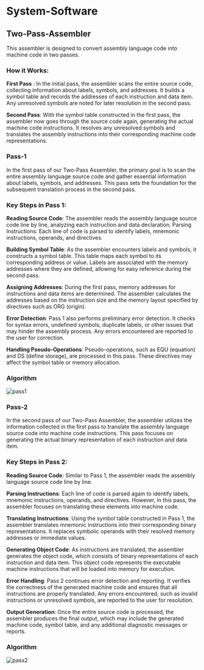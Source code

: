 # System-Software

## Two-Pass-Assembler

This assembler is designed to convert assembly language code into machine code in two passes.

### How it Works:


**First Pass** : In the initial pass, the assembler scans the entire source code, collecting information about labels, symbols, and addresses. It builds a symbol table and records the addresses of each instruction and data item. Any unresolved symbols are noted for later resolution in the second pass.

**Second Pass**: With the symbol table constructed in the first pass, the assembler now goes through the source code again, generating the actual machine code instructions. It resolves any unresolved symbols and translates the assembly instructions into their corresponding machine code representations.

### Pass-1

In the first pass of our Two-Pass Assembler, the primary goal is to scan the entire assembly language source code and gather essential information about labels, symbols, and addresses. This pass sets the foundation for the subsequent translation process in the second pass.

### Key Steps in Pass 1:

**Reading Source Code**: The assembler reads the assembly language source code line by line, analyzing each instruction and data declaration.
Parsing Instructions: Each line of code is parsed to identify labels, mnemonic instructions, operands, and directives.

**Building Symbol Table**: As the assembler encounters labels and symbols, it constructs a symbol table. This table maps each symbol to its corresponding address or value. Labels are associated with the memory addresses where they are defined, allowing for easy reference during the second pass.

**Assigning Addresses**: During the first pass, memory addresses for instructions and data items are determined. The assembler calculates the addresses based on the instruction size and the memory layout specified by directives such as ORG (origin).

**Error Detection**: Pass 1 also performs preliminary error detection. It checks for syntax errors, undefined symbols, duplicate labels, or other issues that may hinder the assembly process. Any errors encountered are reported to the user for correction.

**Handling Pseudo-Operations**: Pseudo-operations, such as EQU (equation) and DS (define storage), are processed in this pass. These directives may affect the symbol table or memory allocation.

### Algorithm


![pass1](https://github.com/VRASHABHPATIL/System-Software/assets/105427388/c577fb5c-022a-47b2-a0e9-07f547529c34)

### Pass-2

In the second pass of our Two-Pass Assembler, the assembler utilizes the information collected in the first pass to translate the assembly language source code into machine code instructions. This pass focuses on generating the actual binary representation of each instruction and data item.

### Key Steps in Pass 2:

**Reading Source Code**: Similar to Pass 1, the assembler reads the assembly language source code line by line.

**Parsing Instructions**: Each line of code is parsed again to identify labels, mnemonic instructions, operands, and directives. However, in this pass, the assembler focuses on translating these elements into machine code.

**Translating Instructions**: Using the symbol table constructed in Pass 1, the assembler translates mnemonic instructions into their corresponding binary representations. It replaces symbolic operands with their resolved memory addresses or immediate values.

**Generating Object Code**: As instructions are translated, the assembler generates the object code, which consists of binary representations of each instruction and data item. This object code represents the executable machine instructions that will be loaded into memory for execution.

**Error Handling**: Pass 2 continues error detection and reporting. It verifies the correctness of the generated machine code and ensures that all instructions are properly translated. Any errors encountered, such as invalid instructions or unresolved symbols, are reported to the user for resolution.

**Output Generation**: Once the entire source code is processed, the assembler produces the final output, which may include the generated machine code, symbol table, and any additional diagnostic messages or reports.

### Algorithm

![pass2](https://github.com/VRASHABHPATIL/System-Software/assets/105427388/41613356-80f4-47c5-b7f8-ed9384af4403)

